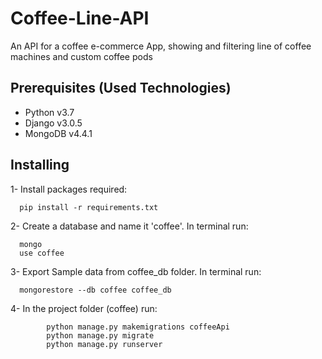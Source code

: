 # Coffee-Line-API
An API for a coffee e-commerce App, showing and filtering line of coffee machines and custom coffee pods


## Prerequisites (Used Technologies)

* Python v3.7
* Django v3.0.5
* MongoDB v4.4.1 


## Installing
1- Install packages required:
```
  pip install -r requirements.txt
```
2- Create a database and name it 'coffee'. In terminal run:
```
  mongo
  use coffee
```
3- Export Sample data from coffee_db folder. In terminal run:
```
  mongorestore --db coffee coffee_db
```

4- In the project folder (coffee) run:
```
		python manage.py makemigrations coffeeApi
		python manage.py migrate
		python manage.py runserver
```

